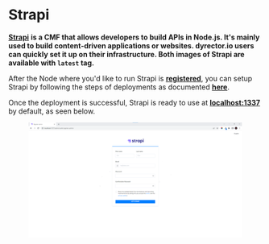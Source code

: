 # Strapi

[**Strapi**](https://strapi.io) **is a CMF that allows developers to build APIs in Node.js. It's mainly used to build content-driven applications or websites. dyrector.io users can quickly set it up on their infrastructure. Both images of Strapi are available with `latest` tag.**

After the Node where you'd like to run Strapi is [**registered**](../../docs/tutorials/register-your-node.md), you can setup Strapi by following the steps of deployments as documented [**here**](../../docs/tutorials/deploy-your-product.md).

Once the deployment is successful, Strapi is ready to use at [**localhost:1337**](http://localhost:1337/admin/) by default, as seen below.

<figure><img src="../../.gitbook/assets/dyrector-io-strapi-setup-01.png" alt=""><figcaption></figcaption></figure>
